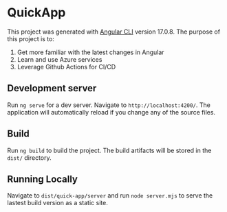 # QuickApp

This project was generated with [Angular CLI](https://github.com/angular/angular-cli) version 17.0.8.
The purpose of this project is to:
1. Get more familiar with the latest changes in Angular
2. Learn and use Azure services
3. Leverage Github Actions for CI/CD

## Development server

Run `ng serve` for a dev server. Navigate to `http://localhost:4200/`. The application will automatically reload if you change any of the source files.

## Build

Run `ng build` to build the project. The build artifacts will be stored in the `dist/` directory.


## Running Locally
Navigate to `dist/quick-app/server` and run `node server.mjs` to serve the lastest build version as a static site.
